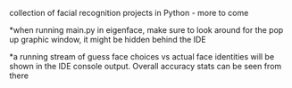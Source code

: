 collection of facial recognition projects in Python - more to come

*when running main.py in eigenface, make sure to look around for the pop up graphic window, it might be hidden behind the IDE

*a running stream of guess face choices vs actual face identities will be shown in the IDE console output. Overall accuracy stats can be seen from there
